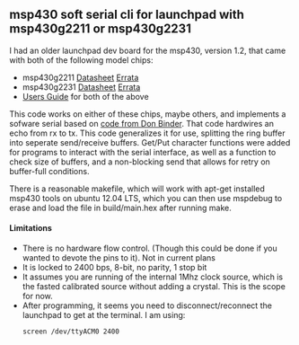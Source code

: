 
## msp430 soft serial cli for launchpad with msp430g2211 or msp430g2231 

I had an older launchpad dev board for the msp430, version 1.2, that came with both of the following model chips:

- msp430g2211 [Datasheet](http://www.ti.com/lit/ds/symlink/msp430g2211.pdf) [Errata](http://www.ti.com/lit/er/slaz413d/slaz413d.pdf)
- msp430g2231 [Datasheet](http://www.ti.com/lit/ds/symlink/msp430g2231.pdf) [Errata](http://www.ti.com/lit/er/slaz417e/slaz417e.pdf)
- [Users Guide](http://www.ti.com/lit/ug/slau144j/slau144j.pdf) for both of the above

This code works on either of these chips, maybe others, and implements a sofware serial based on [code from Don Binder](http://dbindner.freeshell.org/msp430/#_send_and_receive_2). That code hardwires an echo from rx to tx. This code generalizes it for use, splitting the ring buffer into seperate send/receive buffers. Get/Put character functions were added for programs to interact with the serial interface, as well as a function to check size of buffers, and a non-blocking send that allows for retry on buffer-full conditions.

There is a reasonable makefile, which will work with apt-get installed msp430 tools on ubuntu 12.04 LTS, which you can then use mspdebug to erase and load the file in build/main.hex after running make.

#### Limitations

- There is no hardware flow control. (Though this could be done if you wanted to devote the pins to it). Not in current plans
- It is locked to 2400 bps, 8-bit, no parity, 1 stop bit
- It assumes you are running of the internal 1Mhz clock source, which is the fasted calibrated source without adding a crystal. This is the scope for now.
- After programming, it seems you need to disconnect/reconnect the launchpad to get at the terminal. I am using:
  ```
  screen /dev/ttyACM0 2400
  ```


